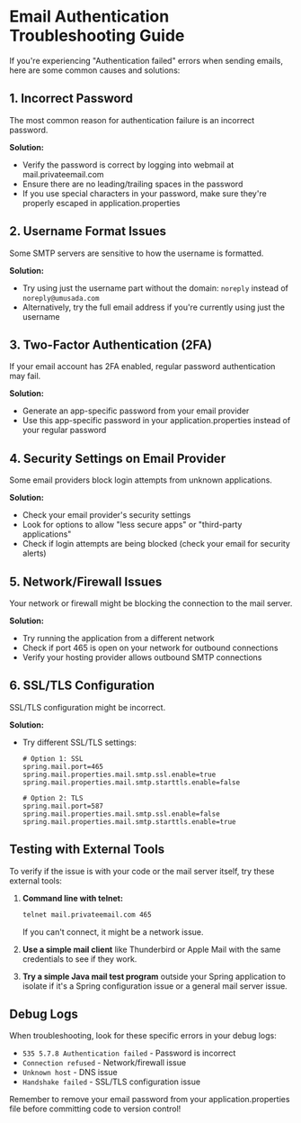 # Email Authentication Troubleshooting Guide

If you're experiencing "Authentication failed" errors when sending emails, here are some common causes and solutions:

## 1. Incorrect Password

The most common reason for authentication failure is an incorrect password.

**Solution:**
- Verify the password is correct by logging into webmail at mail.privateemail.com
- Ensure there are no leading/trailing spaces in the password
- If you use special characters in your password, make sure they're properly escaped in application.properties

## 2. Username Format Issues

Some SMTP servers are sensitive to how the username is formatted.

**Solution:**
- Try using just the username part without the domain: `noreply` instead of `noreply@umusada.com`
- Alternatively, try the full email address if you're currently using just the username

## 3. Two-Factor Authentication (2FA)

If your email account has 2FA enabled, regular password authentication may fail.

**Solution:**
- Generate an app-specific password from your email provider
- Use this app-specific password in your application.properties instead of your regular password

## 4. Security Settings on Email Provider

Some email providers block login attempts from unknown applications.

**Solution:**
- Check your email provider's security settings
- Look for options to allow "less secure apps" or "third-party applications"
- Check if login attempts are being blocked (check your email for security alerts)

## 5. Network/Firewall Issues

Your network or firewall might be blocking the connection to the mail server.

**Solution:**
- Try running the application from a different network
- Check if port 465 is open on your network for outbound connections
- Verify your hosting provider allows outbound SMTP connections

## 6. SSL/TLS Configuration

SSL/TLS configuration might be incorrect.

**Solution:**
- Try different SSL/TLS settings:
  ```properties
  # Option 1: SSL
  spring.mail.port=465
  spring.mail.properties.mail.smtp.ssl.enable=true
  spring.mail.properties.mail.smtp.starttls.enable=false
  
  # Option 2: TLS
  spring.mail.port=587
  spring.mail.properties.mail.smtp.ssl.enable=false
  spring.mail.properties.mail.smtp.starttls.enable=true
  ```

## Testing with External Tools

To verify if the issue is with your code or the mail server itself, try these external tools:

1. **Command line with telnet:**
   ```bash
   telnet mail.privateemail.com 465
   ```
   If you can't connect, it might be a network issue.

2. **Use a simple mail client** like Thunderbird or Apple Mail with the same credentials to see if they work.

3. **Try a simple Java mail test program** outside your Spring application to isolate if it's a Spring configuration issue or a general mail server issue.

## Debug Logs

When troubleshooting, look for these specific errors in your debug logs:

- `535 5.7.8 Authentication failed` - Password is incorrect
- `Connection refused` - Network/firewall issue
- `Unknown host` - DNS issue
- `Handshake failed` - SSL/TLS configuration issue

Remember to remove your email password from your application.properties file before committing code to version control! 